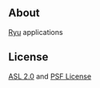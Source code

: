About
-----
[Ryu](https://github.com/osrg/ryu) applications

License
-------
[ASL 2.0](http://www.apache.org/licenses/LICENSE-2.0) and [PSF License](https://docs.python.org/license.html)

